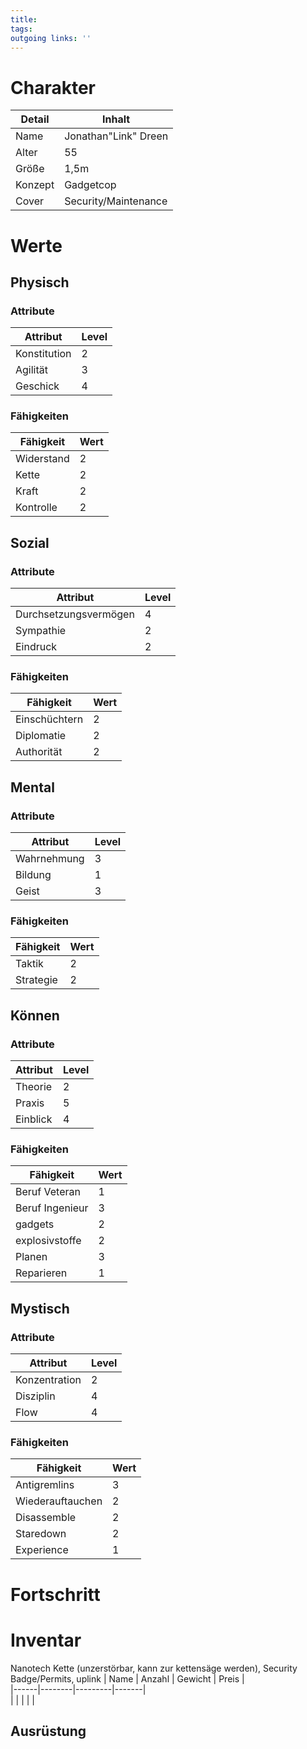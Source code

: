 ```yaml
---
title:   
tags:   
outgoing links: ''  
---
```

# Charakter

| Detail  | Inhalt               |  
|---------|----------------------|  
| Name    | Jonathan"Link" Dreen |  
| Alter   | 55                   |  
| Größe   | 1,5m                 |  
| Konzept | Gadgetcop            |  
| Cover   | Security/Maintenance |  

# Werte

## Physisch

### Attribute

| Attribut     | Level |  
|--------------|-------|  
| Konstitution | 2     |  
| Agilität     | 3     |  
| Geschick     | 4     |  

### Fähigkeiten

| Fähigkeit  | Wert |  
|------------|------|  
| Widerstand | 2    |  
| Kette      | 2    |  
| Kraft      | 2    |  
| Kontrolle  | 2    |  

## Sozial

### Attribute

| Attribut              | Level |  
|-----------------------|-------|  
| Durchsetzungsvermögen | 4     |  
| Sympathie             | 2     |  
| Eindruck              | 2     |  

### Fähigkeiten

| Fähigkeit     | Wert |  
|---------------|------|  
| Einschüchtern | 2    |  
| Diplomatie    | 2    |  
| Authorität    | 2    |  

## Mental

### Attribute

| Attribut    | Level |  
|-------------|-------|  
| Wahrnehmung | 3     |  
| Bildung     | 1     |  
| Geist       | 3     |  

### Fähigkeiten

| Fähigkeit | Wert |  
|-----------|------|  
| Taktik    | 2    |  
| Strategie | 2    |  

## Können

### Attribute

| Attribut | Level |  
|----------|-------|  
| Theorie  | 2     |  
| Praxis   | 5     |  
| Einblick | 4     |  

### Fähigkeiten

| Fähigkeit       | Wert |  
|-----------------|------|  
| Beruf Veteran   | 1    |  
| Beruf Ingenieur | 3    |  
| gadgets         | 2    |  
| explosivstoffe  | 2    |  
| Planen          | 3    |  
| Reparieren      | 1    |  

## Mystisch

### Attribute

| Attribut      | Level |  
|---------------|-------|  
| Konzentration | 2     |  
| Disziplin     | 4     |  
| Flow          | 4     |  

### Fähigkeiten

| Fähigkeit        | Wert |  
|------------------|------|  
| Antigremlins     | 3    |  
| Wiederauftauchen | 2    |  
| Disassemble      | 2    |  
| Staredown        | 2    |  
| Experience       | 1    |  

# Fortschritt

# Inventar

Nanotech Kette (unzerstörbar, kann zur kettensäge werden), Security Badge/Permits,  uplink
| Name | Anzahl | Gewicht | Preis |  
|------|--------|---------|-------|  
|      |        |         |       |  

## Ausrüstung

